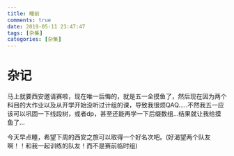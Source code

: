 ```yaml
---
title: 睡前
comments: true
date: 2019-05-11 23:47:47
tags: [杂集]
categories: [杂集]
---
```

# 杂记
马上就要西安邀请赛啦，现在唯一后悔的，就是五一全摸鱼了，然后现在因为两个科目的大作业以及从开学开始没听过计组的课，导致我很烦QAQ.....不然我五一应该可以巩固一下线段树，或者dp，甚至还能再学一下后缀数组...结果就让我给摸鱼了...

今天早点睡，希望下周的西安之旅可以取得一个好名次吧。(好渴望两个队友啊！！和我一起训练的队友！而不是赛前临时组)
